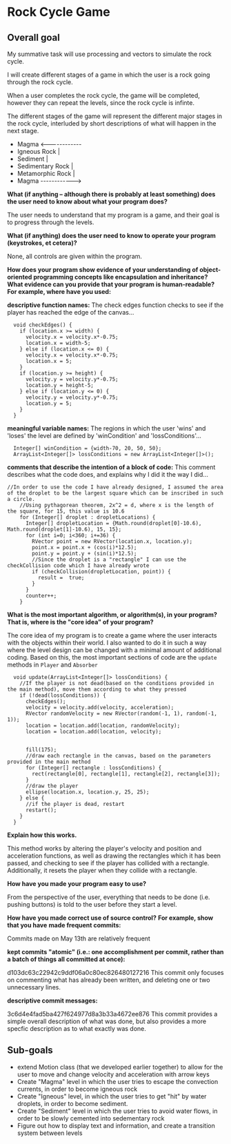 # Rock Cycle Game

## Overall goal

My summative task will use processing and vectors to simulate the rock cycle.

I will create different stages of a game in which the user is a rock going through the rock cycle.  

When a user completes the rock cycle, the game will be completed, however they can repeat the levels, since the rock cycle is infinte.

The different stages of the game will represent the different major stages in the rock cycle, interluded by short descriptions of what will happen in the next stage.
* Magma <------------
* Igneous Rock      |
* Sediment          |
* Sedimentary Rock  |
* Metamorphic Rock  |
* Magma ------------>

**What (if anything – although there is probably at least something) does the user need to know about what your program does?**

The user needs to understand that my program is a game, and their goal is to progress through the levels.

**What (if anything) does the user need to know to operate your program (keystrokes, et cetera)?**

None, all controls are given within the program.

**How does your program show evidence of your understanding of object-oriented programming concepts like encapsulation and inheritance?**
**What evidence can you provide that your program is human-readable?**
**For example, where have you used:**

**descriptive function names:** The check edges function checks to see if the player has reached the edge of the canvas...

```
  void checkEdges() {
    if (location.x >= width) {
      velocity.x = velocity.x*-0.75;
      location.x = width-5;
    } else if (location.x <= 0) {
      velocity.x = velocity.x*-0.75;
      location.x = 5;
    }
    if (location.y >= height) {
      velocity.y = velocity.y*-0.75;
      location.y = height-5;
    } else if (location.y <= 0) {
      velocity.y = velocity.y*-0.75;
      location.y = 5;
    }
  }
```

**meaningful variable names:** The regions in which the user 'wins' and 'loses' the level are defined by 'winCondition' and 'lossConditions'...

```
  Integer[] winCondition = {width-70, 20, 50, 50};
  ArrayList<Integer[]> lossConditions = new ArrayList<Integer[]>();
```

**comments that describe the intention of a block of code:** This comment describes what the code does, and explains why I did it the way I did...

```
//In order to use the code I have already designed, I assumed the area of the droplet to be the largest square which can be inscribed in such a circle.  
    //Using pythagorean theorem, 2x^2 = d, where x is the length of the square, for 15, this value is 10.6
    for (Integer[] droplet : dropletLocations) {
      Integer[] dropletLocation = {Math.round(droplet[0]-10.6), Math.round(droplet[1]-10.6), 15, 15};
      for (int i=0; i<360; i+=36) {
        RVector point = new RVector(location.x, location.y);
        point.x = point.x + (cos(i)*12.5);
        point.y = point.y + (sin(i)*12.5);
        //Since the droplet is a "rectangle" I can use the checkCollision code which I have already wrote
        if (checkCollision(dropletLocation, point)) {
          result =  true;
        }
      }
      counter++;
    }
```

**What is the most important algorithm, or algorithm(s), in your program?
That is, where is the "core idea" of your program?**

The core idea of my program is to create a game where the user interacts with the objects within their world.  I also wanted to do it in such a way where the level design can be changed with a minimal amount of additional coding.  Based on this, the most important sections of code are the ```update``` methods in ```Player``` and ```Absorber```

```
  void update(ArrayList<Integer[]> lossConditions) {
    //If the player is not dead(based on the conditions provided in the main method), move them according to what they pressed
    if (!dead(lossConditions)) {
      checkEdges();
      velocity = velocity.add(velocity, acceleration);
      RVector randomVelocity = new RVector(random(-1, 1), random(-1, 1));
      location = location.add(location, randomVelocity);
      location = location.add(location, velocity);


      fill(175);
      //draw each rectangle in the canvas, based on the parameters provided in the main method
      for (Integer[] rectangle : lossConditions) {
        rect(rectangle[0], rectangle[1], rectangle[2], rectangle[3]);
      }
      //draw the player
      ellipse(location.x, location.y, 25, 25);
    } else {
      //if the player is dead, restart
      restart();
    }
  }
```
**Explain how this works.**

This method works by altering the player's velocity and position and acceleration functions, as well as drawing the rectangles which it has been passed, and checking to see if the player has collided with a rectangle.  Additionally, it resets the player when they collide with a rectangle.

**How have you made your program easy to use?**

From the perspective of the user, everything that needs to be done (i.e. pushing buttons) is told to the user before they start a level.

**How have you made correct use of source control?**
**For example, show that you have**
**made frequent commits:**

Commits made on May 13th are relatively frequent

**kept commits "atomic" (i.e.: one accomplishment per commit, rather than a batch of things all committed at once):**

d103dc63c22942c9ddf06a0c80ec826480127216  This commit only focuses on commenting what has already been written, and deleting one or two unnecessary lines.

**descriptive commit messages:**

3c6d4e4fad5ba427f624977d8a3b33a4672ee876  This commit provides a simple overall description of what was done, but also provides a more specfic description as to what exactly was done.



## Sub-goals

* extend Motion class (that we developed earlier together) to allow for the user to move and change velocity and acceleration with arrow keys
* Create "Magma" level in which the user tries to escape the convection currents, in order to become igneous rock
* Create "Igneous" level, in which the user tries to get "hit" by water droplets, in order to become sediment.
* Create "Sediment" level in which the user tries to avoid water flows, in order to be slowly cemented into sedementary rock
* Figure out how to display text and information, and create a transition system between levels


